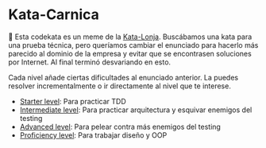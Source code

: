 # Kata-Carnica
🚩 Esta codekata es un meme de la [Kata-Lonja](https://github.com/SaludOnNet/Kata-Lonja).
Buscábamos una kata para una prueba técnica, pero queríamos cambiar el enunciado para hacerlo más parecido al dominio de la empresa y evitar que se encontrasen soluciones por Internet.
Al final terminó desvariando en esto.

Cada nivel añade ciertas dificultades al enunciado anterior. La puedes resolver incrementalmente o ir directamente al nivel que te interese.

* [Starter level](statements/starter.md): Para practicar TDD
* [Intermediate level](statements/intermediate.md): Para practicar arquitectura y esquivar enemigos del testing
* [Advanced level](statements/advanced.md): Para pelear contra más enemigos del testing 
* [Proficiency level](statements/proficiency.md): Para trabajar diseño y OOP

 